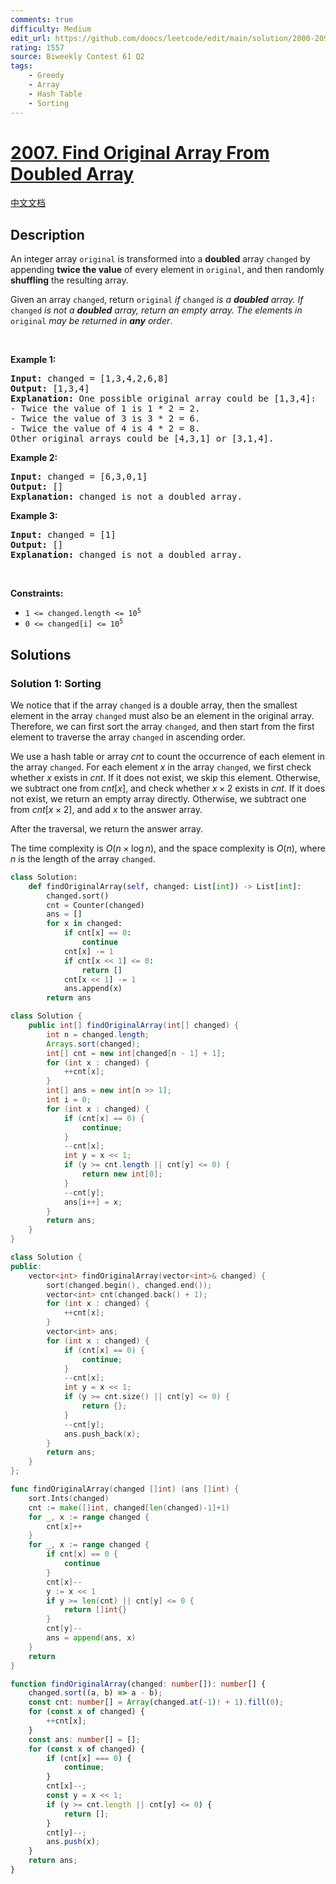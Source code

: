 ```yaml
---
comments: true
difficulty: Medium
edit_url: https://github.com/doocs/leetcode/edit/main/solution/2000-2099/2007.Find%20Original%20Array%20From%20Doubled%20Array/README_EN.md
rating: 1557
source: Biweekly Contest 61 Q2
tags:
    - Greedy
    - Array
    - Hash Table
    - Sorting
---
```


<!-- problem:start -->

# [2007. Find Original Array From Doubled Array](https://leetcode.com/problems/find-original-array-from-doubled-array)

[中文文档](/solution/2000-2099/2007.Find%20Original%20Array%20From%20Doubled%20Array/README.md)

## Description

<!-- description:start -->

<p>An integer array <code>original</code> is transformed into a <strong>doubled</strong> array <code>changed</code> by appending <strong>twice the value</strong> of every element in <code>original</code>, and then randomly <strong>shuffling</strong> the resulting array.</p>

<p>Given an array <code>changed</code>, return <code>original</code><em> if </em><code>changed</code><em> is a <strong>doubled</strong> array. If </em><code>changed</code><em> is not a <strong>doubled</strong> array, return an empty array. The elements in</em> <code>original</code> <em>may be returned in <strong>any</strong> order</em>.</p>

<p>&nbsp;</p>
<p><strong class="example">Example 1:</strong></p>

<pre>
<strong>Input:</strong> changed = [1,3,4,2,6,8]
<strong>Output:</strong> [1,3,4]
<strong>Explanation:</strong> One possible original array could be [1,3,4]:
- Twice the value of 1 is 1 * 2 = 2.
- Twice the value of 3 is 3 * 2 = 6.
- Twice the value of 4 is 4 * 2 = 8.
Other original arrays could be [4,3,1] or [3,1,4].
</pre>

<p><strong class="example">Example 2:</strong></p>

<pre>
<strong>Input:</strong> changed = [6,3,0,1]
<strong>Output:</strong> []
<strong>Explanation:</strong> changed is not a doubled array.
</pre>

<p><strong class="example">Example 3:</strong></p>

<pre>
<strong>Input:</strong> changed = [1]
<strong>Output:</strong> []
<strong>Explanation:</strong> changed is not a doubled array.
</pre>

<p>&nbsp;</p>
<p><strong>Constraints:</strong></p>

<ul>
	<li><code>1 &lt;= changed.length &lt;= 10<sup>5</sup></code></li>
	<li><code>0 &lt;= changed[i] &lt;= 10<sup>5</sup></code></li>
</ul>

<!-- description:end -->

## Solutions

<!-- solution:start -->

### Solution 1: Sorting

We notice that if the array `changed` is a double array, then the smallest element in the array `changed` must also be an element in the original array. Therefore, we can first sort the array `changed`, and then start from the first element to traverse the array `changed` in ascending order.

We use a hash table or array $cnt$ to count the occurrence of each element in the array `changed`. For each element $x$ in the array `changed`, we first check whether $x$ exists in $cnt$. If it does not exist, we skip this element. Otherwise, we subtract one from $cnt[x]$, and check whether $x \times 2$ exists in $cnt$. If it does not exist, we return an empty array directly. Otherwise, we subtract one from $cnt[x \times 2]$, and add $x$ to the answer array.

After the traversal, we return the answer array.

The time complexity is $O(n \times \log n)$, and the space complexity is $O(n)$, where $n$ is the length of the array `changed`.

<!-- tabs:start -->

```python
class Solution:
    def findOriginalArray(self, changed: List[int]) -> List[int]:
        changed.sort()
        cnt = Counter(changed)
        ans = []
        for x in changed:
            if cnt[x] == 0:
                continue
            cnt[x] -= 1
            if cnt[x << 1] <= 0:
                return []
            cnt[x << 1] -= 1
            ans.append(x)
        return ans
```

```java
class Solution {
    public int[] findOriginalArray(int[] changed) {
        int n = changed.length;
        Arrays.sort(changed);
        int[] cnt = new int[changed[n - 1] + 1];
        for (int x : changed) {
            ++cnt[x];
        }
        int[] ans = new int[n >> 1];
        int i = 0;
        for (int x : changed) {
            if (cnt[x] == 0) {
                continue;
            }
            --cnt[x];
            int y = x << 1;
            if (y >= cnt.length || cnt[y] <= 0) {
                return new int[0];
            }
            --cnt[y];
            ans[i++] = x;
        }
        return ans;
    }
}
```

```cpp
class Solution {
public:
    vector<int> findOriginalArray(vector<int>& changed) {
        sort(changed.begin(), changed.end());
        vector<int> cnt(changed.back() + 1);
        for (int x : changed) {
            ++cnt[x];
        }
        vector<int> ans;
        for (int x : changed) {
            if (cnt[x] == 0) {
                continue;
            }
            --cnt[x];
            int y = x << 1;
            if (y >= cnt.size() || cnt[y] <= 0) {
                return {};
            }
            --cnt[y];
            ans.push_back(x);
        }
        return ans;
    }
};
```

```go
func findOriginalArray(changed []int) (ans []int) {
	sort.Ints(changed)
	cnt := make([]int, changed[len(changed)-1]+1)
	for _, x := range changed {
		cnt[x]++
	}
	for _, x := range changed {
		if cnt[x] == 0 {
			continue
		}
		cnt[x]--
		y := x << 1
		if y >= len(cnt) || cnt[y] <= 0 {
			return []int{}
		}
		cnt[y]--
		ans = append(ans, x)
	}
	return
}
```

```ts
function findOriginalArray(changed: number[]): number[] {
    changed.sort((a, b) => a - b);
    const cnt: number[] = Array(changed.at(-1)! + 1).fill(0);
    for (const x of changed) {
        ++cnt[x];
    }
    const ans: number[] = [];
    for (const x of changed) {
        if (cnt[x] === 0) {
            continue;
        }
        cnt[x]--;
        const y = x << 1;
        if (y >= cnt.length || cnt[y] <= 0) {
            return [];
        }
        cnt[y]--;
        ans.push(x);
    }
    return ans;
}
```

<!-- tabs:end -->

<!-- solution:end -->

<!-- problem:end -->
